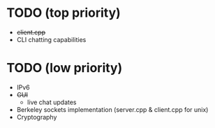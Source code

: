 # TODO (top priority)
+ ~~client.cpp~~
+ CLI chatting capabilities

# TODO (low priority)
+ IPv6
+ ~~GUI~~
    + live chat updates
+ Berkeley sockets implementation (server.cpp & client.cpp for unix)
+ Cryptography